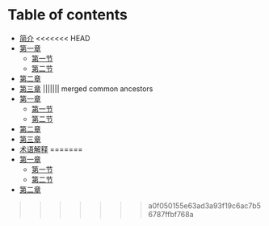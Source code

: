 # Table of contents

* [简介](README.md)
<<<<<<< HEAD
* [第一章](section1/README.md)
  * [第一节](section1/section1.1.md)
  * [第二节](section1/section1.2.md)
* [第二章](section2/README.md)
* [第三章](section2/section3.1.md)
||||||| merged common ancestors
* [第一章](section1/README.md)
  * [第一节](section1/section1.1.md)
  * [第二节](section1/section1.2.md)
* [第二章](section2/README.md)
* [第三章](section2/section3.1.md)
* [术语解释](Glossary.md)
=======
* [第一章](di-yi-zhang/README.md)
  * [第一节](di-yi-zhang/di-yi-jie.md)
  * [第二节](di-yi-zhang/di-er-jie.md)
* [第二章](di-er-zhang.md)
>>>>>>> a0f050155e63ad3a93f19c6ac7b56787ffbf768a

